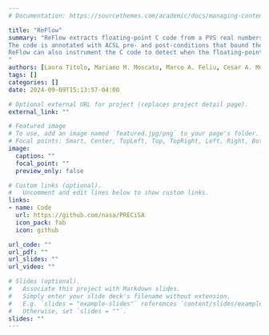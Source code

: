 ```yaml
---
# Documentation: https://sourcethemes.com/academic/docs/managing-content/

title: "ReFlow"
summary: "ReFlow extracts floating-point C code from a PVS real numbers specification.
The code is annotated with ACSL pre- and post-conditions that bound the accumulated round-off error.<br>
ReFlow can also instrument the C code to detect when the floating-point control flow diverges with respect to the ideal real numbers' one.
"
authors: [Laura Titolo, Mariano M. Moscato, Marco A. Feliu, Cesar A. Muñoz, Aaron Dutle]
tags: []
categories: []
date: 2024-09-09T15:13:57-04:00

# Optional external URL for project (replaces project detail page).
external_link: ""

# Featured image
# To use, add an image named `featured.jpg/png` to your page's folder.
# Focal points: Smart, Center, TopLeft, Top, TopRight, Left, Right, BottomLeft, Bottom, BottomRight.
image:
  caption: ""
  focal_point: ""
  preview_only: false

# Custom links (optional).
#   Uncomment and edit lines below to show custom links.
links:
- name: Code
  url: https://github.com/nasa/PRECiSA
  icon_pack: fab
  icon: github

url_code: ""
url_pdf: ""
url_slides: ""
url_video: ""

# Slides (optional).
#   Associate this project with Markdown slides.
#   Simply enter your slide deck's filename without extension.
#   E.g. `slides = "example-slides"` references `content/slides/example-slides.md`.
#   Otherwise, set `slides = ""`.
slides: ""
---
```

